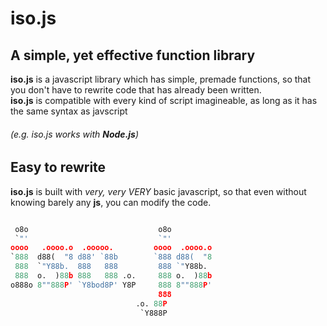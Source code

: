 # iso.js
## A simple, yet effective function library
**iso.js** is a javascript library which has simple, premade functions, so that you don't have to rewrite code that has already been written.<br>
**iso.js** is compatible with every kind of script imagineable, as long as it has the same syntax as javscript 
###### (e.g. iso.js works with **Node.js**)
## Easy to rewrite
**iso.js** is built with *very, very VERY* basic javascript, so that even without knowing barely any **js**, you can modify the code.
```python

 o8o                             o8o          
 `"'                             `"'          
oooo   .oooo.o  .ooooo.         oooo  .oooo.o 
`888  d88(  "8 d88' `88b        `888 d88(  "8 
 888  `"Y88b.  888   888         888 `"Y88b.  
 888  o.  )88b 888   888 .o.     888 o.  )88b 
o888o 8""888P' `Y8bod8P' Y8P     888 8""888P' 
                                 888          
                            .o. 88P          
                             `Y888P           

```
